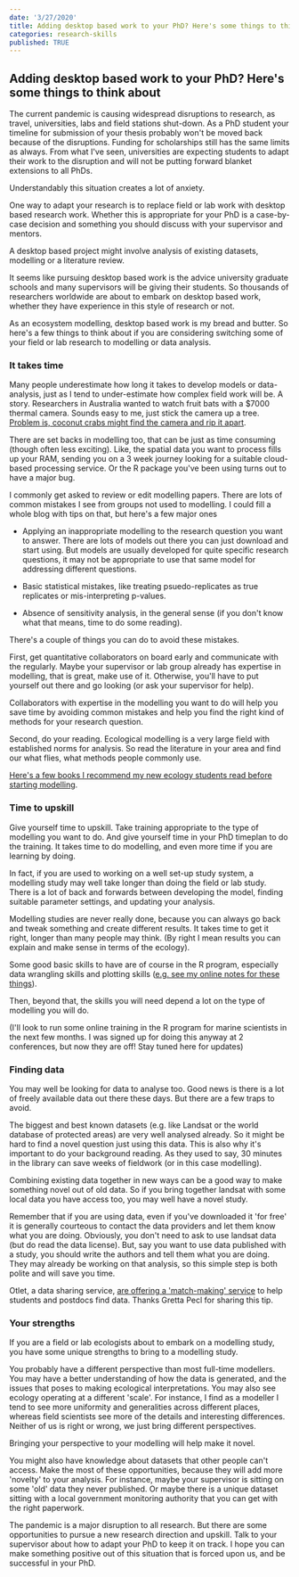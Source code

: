 ```yaml
---
date: '3/27/2020'
title: Adding desktop based work to your PhD? Here's some things to think about
categories: research-skills
published: TRUE
---
```


## Adding desktop based work to your PhD? Here's some things to think about

The current pandemic is causing widespread disruptions to research, as travel, universities, labs and field stations shut-down. As a PhD student your timeline for submission of your thesis probably won't be moved back because of the disruptions. Funding for scholarships still has the same limits as always. From what I've seen, universities are expecting students to adapt their work to the disruption and will not be putting forward blanket extensions to all PhDs.

Understandably this situation creates a lot of anxiety.

One way to adapt your research is to replace field or lab work with desktop based research work. Whether this is appropriate for your PhD is a case-by-case decision and something you should discuss with your supervisor and mentors.

A desktop based project might involve analysis of existing datasets, modelling or a literature review.

It seems like pursuing desktop based work is the advice university graduate schools and many supervisors will be giving their students. So thousands of researchers worldwide are about to embark on desktop based work, whether they have experience in this style of research or not.

As an ecosystem modelling, desktop based work is my bread and butter. So here's a few things to think about if you are considering switching some of your field or lab research to modelling or data analysis.

### It takes time  

Many people underestimate how long it takes to develop models or data-analysis, just as I tend to under-estimate how complex field work will be. A story. Researchers in Australia wanted to watch fruit bats with a $7000 thermal camera. Sounds easy to me, just stick the camera up a tree. [Problem is, coconut crabs might find the camera and rip it apart](https://www.bbc.com/news/av/world-australia-51867525/christmas-island-a-giant-robber-crab-stole-my-camera).

There are set backs in modelling too, that can be just as time consuming (though often less exciting). Like, the spatial data you want to process fills up your RAM, sending you on a 3 week journey looking for a suitable cloud-based processing service. Or the R package you've been using turns out to have a major bug.

I commonly get asked to review or edit modelling papers. There are lots of common mistakes I see from groups not used to modelling. I could fill a whole blog with tips on that, but here's a few major ones

- Applying an inappropriate modelling to the research question you want to answer. There are lots of models out there you can just download and start using. But models are usually developed for quite specific research questions, it may not be appropriate to use that same model for addressing different questions.

- Basic statistical mistakes, like treating psuedo-replicates as true replicates or mis-interpreting p-values.

- Absence of sensitivity analysis, in the general sense (if you don't know what that means, time to do some reading).

There's a couple of things you can do to avoid these mistakes.

First, get quantitative collaborators on board early and communicate with the regularly. Maybe your supervisor or lab group already has expertise in modelling, that is great, make use of it. Otherwise, you'll have to put yourself out there and go looking (or ask your supervisor for help).

Collaborators with expertise in the modelling you want to do will help you save time by avoiding common mistakes and help you find the right kind of methods for your research question.

Second, do your reading. Ecological modelling is a very large field with established norms for analysis. So read the literature in your area and find our what flies, what methods people commonly use.

[Here's a few books I recommend my new ecology students read before starting modelling](http://www.seascapemodels.org/research/2020/02/18/new-phd-reading-quant-ecol.html).

### Time to upskill

Give yourself time to upskill. Take training appropriate to the type of modelling you want to do. And give yourself time in your PhD timeplan to do the training. It takes time to do modelling, and even more time if you are learning by doing.

In fact, if you are used to working on a well set-up study system, a modelling study may well take longer than doing the field or lab study. There is a lot of back and forwards between developing the model, finding suitable parameter settings, and updating your analysis.

Modelling studies are never really done, because you can always go back and tweak something and create different results. It takes time to get it right, longer than many people may think. (By right I mean results you can explain and make sense in terms of the ecology).

Some good basic skills to have are of course in the R program, especially data wrangling skills and plotting skills ([e.g. see my online notes for these things](http://www.seascapemodels.org/code.html)).

Then, beyond that, the skills you will need depend a lot on the type of modelling you will do.

(I'll look to run some online training in the R program for marine scientists in the next few months. I was signed up for doing this anyway at 2 conferences, but now they are off! Stay tuned here for updates)


### Finding data

You may well be looking for data to analyse too. Good news is there is a lot of freely available data out there these days. But there are a few traps to avoid.

The biggest and best known datasets (e.g. like Landsat or the world database of protected areas) are very well analysed already. So it might be hard to find a novel question just using this data. This is also why it's important to do your background reading. As they used to say, 30 minutes in the library can save weeks of fieldwork (or in this case modelling).

Combining existing data together in new ways can be a good way to make something novel out of old data. So if you bring together landsat with some local data you have access too, you may well have a novel study.

Remember that if you are using data, even if you've downloaded it 'for free' it is generally courteous to contact the data providers and let them know what you are doing. Obviously, you don't need to ask to use landsat data (but do read the data license). But, say you want to use data published with a study, you should write the authors and tell them what you are doing. They may already be working on that analysis, so this simple step is both polite and will save you time.

Otlet, a data sharing service, [are offering a 'match-making' service](https://docs.google.com/forms/d/e/1FAIpQLSdl32ju3IifAETih1F116fdqygS-WGVOI_7NVBhKTg7m6P6ZQ/viewform) to help students and postdocs find data. Thanks Gretta Pecl for sharing this tip.

### Your strengths

If you are a field or lab ecologists about to embark on a modelling study, you have some unique strengths to bring to a modelling study.

You probably have a different perspective than most full-time modellers. You may have a better understanding of how the data is generated, and the issues that poses to making ecological interpretations. You may also see ecology operating at a different 'scale'. For instance, I find as a modeller I tend to see more uniformity and generalities across different places, whereas field scientists see more of the details and interesting differences. Neither of us is right or wrong, we just bring different perspectives.

Bringing your perspective to your modelling will help make it novel.

You might also have knowledge about datasets that other people can't access. Make the most of these opportunities, because they will add more 'novelty' to your analysis. For instance, maybe your supervisor is sitting on some 'old' data they never published. Or maybe there is a unique dataset sitting with a local government monitoring authority that you can get with the right paperwork.

The pandemic is a major disruption to all research. But there are some opportunities to pursue a new research direction and upskill. Talk to your supervisor about how to adapt your PhD to keep it on track. I hope you can make something positive out of this situation that is forced upon us, and be successful in your PhD.
